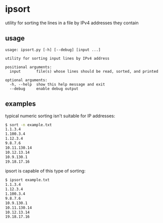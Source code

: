 # ipsort

utility for sorting the lines in a file by IPv4 addresses they contain

## usage

```
usage: ipsort.py [-h] [--debug] [input ...]

utility for sorting input lines by IPv4 address

positional arguments:
  input       file(s) whose lines should be read, sorted, and printed

optional arguments:
  -h, --help  show this help message and exit
  --debug     enable debug output
```

## examples

typical numeric sorting isn't suitable for IP addresses:

```sh
$ sort -n example.txt
1.1.3.4
1.100.3.4
1.12.3.4
9.8.7.6
10.11.130.14
10.12.13.14
10.9.130.1
19.18.17.16
```

ipsort is capable of this type of sorting:

```sh
$ ipsort example.txt
1.1.3.4
1.12.3.4
1.100.3.4
9.8.7.6
10.9.130.1
10.11.130.14
10.12.13.14
19.18.17.16
```
